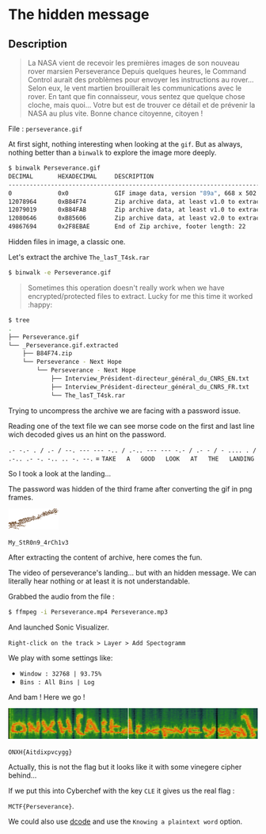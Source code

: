 # The hidden message

## Description

> La NASA vient de recevoir les premières images de son nouveau rover marsien Perseverance Depuis quelques heures, le Command Control aurait des problèmes pour  envoyer les instructions au rover... Selon eux, le vent martien  brouillerait les communications avec le rover. En tant que fin connaisseur, vous sentez que quelque chose cloche, mais quoi... Votre but est de trouver ce détail et de prévenir la NASA au plus vite. Bonne chance citoyenne, citoyen !

File : `perseverance.gif`

At first sight, nothing interesting when looking at the `gif`. But as always, nothing better than a `binwalk` to explore the image more deeply.

```bash
$ binwalk Perseverance.gif
DECIMAL       HEXADECIMAL     DESCRIPTION
--------------------------------------------------------------------------------
0             0x0             GIF image data, version "89a", 668 x 502
12078964      0xB84F74        Zip archive data, at least v1.0 to extract, name: Perseverance - Next Hope/
12079019      0xB84FAB        Zip archive data, at least v1.0 to extract, name: Perseverance - Next Hope/Perseverance - Next Hope/
12080646      0xB85606        Zip archive data, at least v2.0 to extract, compressed size: 37785967, uncompressed size: 37780202, name: Perseverance - Next Hope/Perseverance - Next Hope/The_lasT_T4sk.rar
49867694      0x2F8EBAE       End of Zip archive, footer length: 22
```

Hidden files in image, a classic one.

Let's extract the archive `The_lasT_T4sk.rar`

```bash
$ binwalk -e Perseverance.gif
```

> Sometimes this operation doesn't really work when we have encrypted/protected files to extract. Lucky for me this time it worked :happy:

```bash
$ tree                                                        
.
├── Perseverance.gif
└── _Perseverance.gif.extracted
    ├── B84F74.zip
    └── Perseverance - Next Hope
        └── Perseverance - Next Hope
            ├── Interview_Président-directeur_général_du_CNRS_EN.txt
            ├── Interview_Président-directeur_général_du_CNRS_FR.txt
            └── The_lasT_T4sk.rar
```

Trying to uncompress the archive we are facing with a password issue.

Reading one of the text file we can see morse code on the first and last line wich decoded gives us an hint on the password.

`.- -.- . / .- / --. --- --- -.. / .-.. --- --- -.- / .- - / - .... . / .-.. .- -. -.. .. -. --.` = `TAKE   A   GOOD   LOOK   AT   THE   LANDING`

So I took a look at the landing...

The password was hidden of the third frame after converting the gif in png frames.

![perseverance-3.png](perseverance-3.png)

`My_StR0n9_4rCh1v3`

After extracting the content of archive, here comes the fun.

The video of perseverance's landing... but with an hidden message. We can literally hear nothing or at least it is not understandable.

Grabbed the audio from the file :

```bash
$ ffmpeg -i Perseverance.mp4 Perseverance.mp3
```

And launched Sonic Visualizer.

`Right-click on the track > Layer > Add Spectogramm`

We play with some settings like:

- `Window : 32768 | 93.75%`
- `Bins : All Bins | Log`

And bam ! Here we go !

![flag.png](flag.png)

`ONXH{Aitdixpvcygg}`

Actually, this is not the flag but it looks like it with some vinegere cipher behind...

If we put this into Cyberchef with the key `CLE` it gives us the real flag :

`MCTF{Perseverance}`.

We could also use [dcode](https://www.dcode.fr/vigenere-cipher) and use the `Knowing a plaintext word` option.

